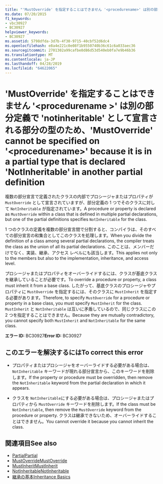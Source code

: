 ```yaml
---
title: "'MustOverride' を指定することはできません '<procedurename>' は別の部分定義で 'notinheritable ' として宣言される部分の型のため、"
ms.date: 07/20/2015
f1_keywords:
- vbc30927
- BC30927
helpviewer_keywords:
- BC30927
ms.assetid: 5798dfda-3d7b-4f30-9715-40cbf52d6dc4
ms.openlocfilehash: e8a4e221c0e08f1b9550740b36c61c6a033aec36
ms.sourcegitcommit: 2701302a99cafbe0d86d53d540eb0fa7e9b46b36
ms.translationtype: MT
ms.contentlocale: ja-JP
ms.lasthandoff: 04/28/2019
ms.locfileid: "64622065"
---
```

# <a name="mustoverride-cannot-be-specified-on-procedurename-because-it-is-in-a-partial-type-that-is-declared-notinheritable-in-another-partial-definition"></a><span data-ttu-id="b5a20-102">'MustOverride' を指定することはできません '\<procedurename >' は別の部分定義で 'notinheritable' として宣言される部分の型のため、</span><span class="sxs-lookup"><span data-stu-id="b5a20-102">'MustOverride' cannot be specified on '\<procedurename>' because it is in a partial type that is declared 'NotInheritable' in another partial definition</span></span>
<span data-ttu-id="b5a20-103">複数の部分宣言で定義されたクラスの内部でプロシージャまたはプロパティが `MustOverride` として宣言されていますが、部分定義の 1 つでそのクラスに対して `NotInheritable` が指定されています。</span><span class="sxs-lookup"><span data-stu-id="b5a20-103">A procedure or property is declared as `MustOverride` within a class that is defined in multiple partial declarations, but one of the partial definitions specifies `NotInheritable` for the class.</span></span>  
  
 <span data-ttu-id="b5a20-104">1 つのクラスの定義を複数の部分宣言間で分割すると、コンパイラは、そのすべての部分宣言の和集合としてこのクラスを処理します。</span><span class="sxs-lookup"><span data-stu-id="b5a20-104">When you divide the definition of a class among several partial declarations, the compiler treats the class as the union of all its partial declarations.</span></span> <span data-ttu-id="b5a20-105">このことは、メンバーだけでなく、実装、継承、アクセス レベルにも該当します。</span><span class="sxs-lookup"><span data-stu-id="b5a20-105">This applies not only to the members but also to the implementation, inheritance, and access level.</span></span>  
  
 <span data-ttu-id="b5a20-106">プロシージャまたはプロパティをオーバーライドするには、クラスが基底クラスを継承していることが必要です。</span><span class="sxs-lookup"><span data-stu-id="b5a20-106">To override a procedure or property, a class must inherit it from a base class.</span></span> <span data-ttu-id="b5a20-107">したがって、基底クラスのプロシージャやプロパティに `MustOverride` を指定するには、そのクラスに `MustInherit` を指定する必要があります。</span><span class="sxs-lookup"><span data-stu-id="b5a20-107">Therefore, to specify `MustOverride` for a procedure or property in a base class, you must specify `MustInherit` for the class.</span></span> <span data-ttu-id="b5a20-108">`MustInherit` と `NotInheritable` は互いに矛盾しているので、同じクラスにこの 2 つを指定することはできません。</span><span class="sxs-lookup"><span data-stu-id="b5a20-108">Because they are mutually contradictory, you cannot specify both `MustInherit` and `NotInheritable` for the same class.</span></span>  
  
 <span data-ttu-id="b5a20-109">**エラー ID:** BC30927</span><span class="sxs-lookup"><span data-stu-id="b5a20-109">**Error ID:** BC30927</span></span>  
  
## <a name="to-correct-this-error"></a><span data-ttu-id="b5a20-110">このエラーを解決するには</span><span class="sxs-lookup"><span data-stu-id="b5a20-110">To correct this error</span></span>  
  
- <span data-ttu-id="b5a20-111">プロパティまたはプロシージャをオーバーライドする必要がある場合は、 `NotInheritable` キーワードが現れる部分宣言から、このキーワードを削除します。</span><span class="sxs-lookup"><span data-stu-id="b5a20-111">If the property or procedure must be overridden, then remove the `NotInheritable` keyword from the partial declaration in which it appears.</span></span>  
  
- <span data-ttu-id="b5a20-112">クラスを `NotInheritable`にする必要がある場合は、プロシージャまたはプロパティから `MustOverride` キーワードを削除します。</span><span class="sxs-lookup"><span data-stu-id="b5a20-112">If the class must be `NotInheritable`, then remove the `MustOverride` keyword from the procedure or property.</span></span> <span data-ttu-id="b5a20-113">クラスは継承できないため、オーバーライドすることはできません。</span><span class="sxs-lookup"><span data-stu-id="b5a20-113">You cannot override it because you cannot inherit the class.</span></span>  
  
## <a name="see-also"></a><span data-ttu-id="b5a20-114">関連項目</span><span class="sxs-lookup"><span data-stu-id="b5a20-114">See also</span></span>

- [<span data-ttu-id="b5a20-115">Partial</span><span class="sxs-lookup"><span data-stu-id="b5a20-115">Partial</span></span>](../../visual-basic/language-reference/modifiers/partial.md)
- [<span data-ttu-id="b5a20-116">MustOverride</span><span class="sxs-lookup"><span data-stu-id="b5a20-116">MustOverride</span></span>](../../visual-basic/language-reference/modifiers/mustoverride.md)
- [<span data-ttu-id="b5a20-117">MustInherit</span><span class="sxs-lookup"><span data-stu-id="b5a20-117">MustInherit</span></span>](../../visual-basic/language-reference/modifiers/mustinherit.md)
- [<span data-ttu-id="b5a20-118">NotInheritable</span><span class="sxs-lookup"><span data-stu-id="b5a20-118">NotInheritable</span></span>](../../visual-basic/language-reference/modifiers/notinheritable.md)
- [<span data-ttu-id="b5a20-119">継承の基本</span><span class="sxs-lookup"><span data-stu-id="b5a20-119">Inheritance Basics</span></span>](../../visual-basic/programming-guide/language-features/objects-and-classes/inheritance-basics.md)
